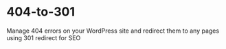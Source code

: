 # 404-to-301
Manage 404 errors on your WordPress site and redirect them to any pages using 301 redirect for SEO
